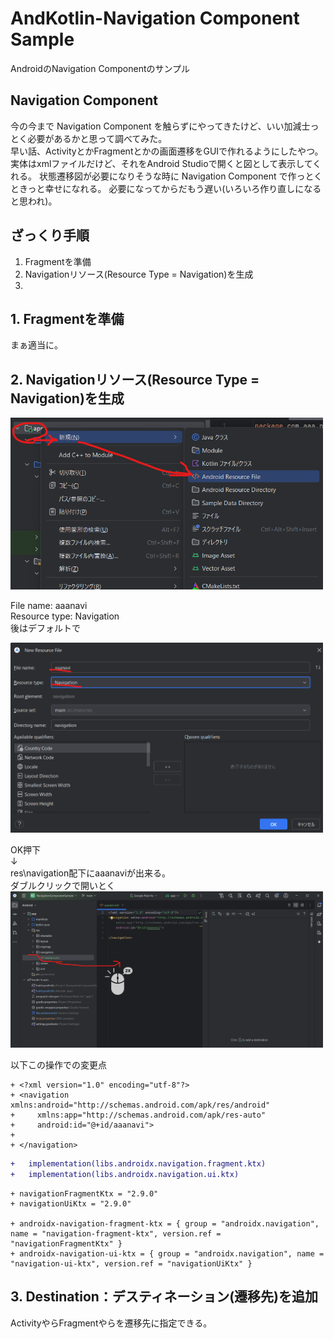 # AndKotlin-Navigation Component Sample
AndroidのNavigation Componentのサンプル

## Navigation Component
今の今まで Navigation Component を触らずにやってきたけど、いい加減士っとく必要があるかと思って調べてみた。  
早い話、ActivityとかFragmentとかの画面遷移をGUIで作れるようにしたやつ。実体はxmlファイルだけど、それをAndroid Studioで開くと図として表示してくれる。 状態遷移図が必要になりそうな時に Navigation Component で作っとくときっと幸せになれる。 必要になってからだもう遅い(いろいろ作り直しになると思われ)。

## ざっくり手順
1. Fragmentを準備
2. Navigationリソース(Resource Type = Navigation)を生成
3. 

## 1. Fragmentを準備
まぁ適当に。

## 2. Navigationリソース(Resource Type = Navigation)を生成
<img src="image.png" width=500><br/>

  File name: aaanavi  
  Resource type: Navigation  
  後はデフォルトで

<img src="image-1.png" width=500>

OK押下  
↓  
res\navigation配下にaaanaviが出来る。  
ダブルクリックで開いとく  
<img src="image-3.png" width=500>

以下この操作での変更点
```diff_xml: aaanavi.xml
+ <?xml version="1.0" encoding="utf-8"?>
+ <navigation xmlns:android="http://schemas.android.com/apk/res/android"
+     xmlns:app="http://schemas.android.com/apk/res-auto"
+     android:id="@+id/aaanavi">
+ 
+ </navigation>
```

```diff
+   implementation(libs.androidx.navigation.fragment.ktx)
+   implementation(libs.androidx.navigation.ui.ktx)
```

```diff_toml
+ navigationFragmentKtx = "2.9.0"
+ navigationUiKtx = "2.9.0"

+ androidx-navigation-fragment-ktx = { group = "androidx.navigation", name = "navigation-fragment-ktx", version.ref = "navigationFragmentKtx" }
+ androidx-navigation-ui-ktx = { group = "androidx.navigation", name = "navigation-ui-ktx", version.ref = "navigationUiKtx" }
```


## 3. Destination：デスティネーション(遷移先)を追加
ActivityやらFragmentやらを遷移先に指定できる。

